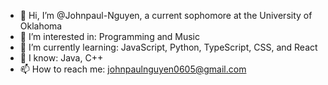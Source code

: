 - 👋 Hi, I’m @Johnpaul-Nguyen, a current sophomore at the University of Oklahoma
- 👀 I’m interested in: Programming and Music
- 🌱 I’m currently learning: JavaScript, Python, TypeScript, CSS, and React
- 📃 I know: Java, C++
- 📫 How to reach me: johnpaulnguyen0605@gmail.com

<!---
Johnpaul-Nguyen/Johnpaul-Nguyen is a ✨ special ✨ repository because its `README.md` (this file) appears on your GitHub profile.
You can click the Preview link to take a look at your changes.
--->
